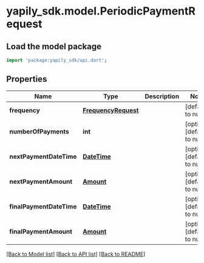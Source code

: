 # yapily_sdk.model.PeriodicPaymentRequest

## Load the model package
```dart
import 'package:yapily_sdk/api.dart';
```

## Properties
Name | Type | Description | Notes
------------ | ------------- | ------------- | -------------
**frequency** | [**FrequencyRequest**](FrequencyRequest.md) |  | [default to null]
**numberOfPayments** | **int** |  | [optional] [default to null]
**nextPaymentDateTime** | [**DateTime**](DateTime.md) |  | [optional] [default to null]
**nextPaymentAmount** | [**Amount**](Amount.md) |  | [optional] [default to null]
**finalPaymentDateTime** | [**DateTime**](DateTime.md) |  | [optional] [default to null]
**finalPaymentAmount** | [**Amount**](Amount.md) |  | [optional] [default to null]

[[Back to Model list]](../README.md#documentation-for-models) [[Back to API list]](../README.md#documentation-for-api-endpoints) [[Back to README]](../README.md)


